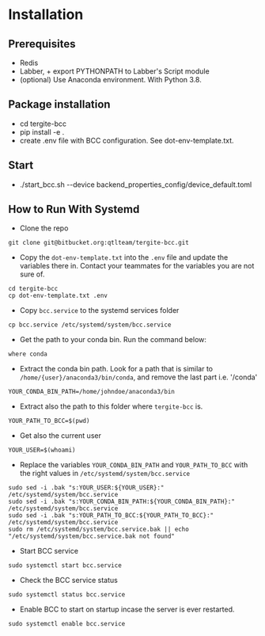 # Installation

## Prerequisites
* Redis
* Labber, + export PYTHONPATH to Labber's Script module
* (optional) Use Anaconda environment. With Python 3.8.

## Package installation
* cd tergite-bcc
* pip install -e .
* create .env file with BCC configuration. See dot-env-template.txt.

## Start
* ./start_bcc.sh --device backend_properties_config/device_default.toml

## How to Run With Systemd

- Clone the repo

```shell
git clone git@bitbucket.org:qtlteam/tergite-bcc.git 
```

- Copy the `dot-env-template.txt` into the `.env` file and update the variables there in. Contact your teammates for
 the variables you are not sure of.

```shell
cd tergite-bcc
cp dot-env-template.txt .env
```

- Copy `bcc.service` to the systemd services folder

```shell
cp bcc.service /etc/systemd/system/bcc.service
```

- Get the path to your conda bin. Run the command below:

```shell
where conda
```

- Extract the conda bin path. Look for a path that is similar to `/home/{user}/anaconda3/bin/conda`, and remove the last part i.e. '/conda'

```shell
YOUR_CONDA_BIN_PATH=/home/johndoe/anaconda3/bin
```

- Extract also the path to this folder where `tergite-bcc` is.

```shell
YOUR_PATH_TO_BCC=$(pwd)
```

- Get also the current user

```shell
YOUR_USER=$(whoami)
```

- Replace the variables `YOUR_CONDA_BIN_PATH` and `YOUR_PATH_TO_BCC` with the right values in `/etc/systemd/system/bcc.service`

```shell
sudo sed -i .bak "s:YOUR_USER:${YOUR_USER}:" /etc/systemd/system/bcc.service
sudo sed -i .bak "s:YOUR_CONDA_BIN_PATH:${YOUR_CONDA_BIN_PATH}:" /etc/systemd/system/bcc.service
sudo sed -i .bak "s:YOUR_PATH_TO_BCC:${YOUR_PATH_TO_BCC}:" /etc/systemd/system/bcc.service
sudo rm /etc/systemd/system/bcc.service.bak || echo "/etc/systemd/system/bcc.service.bak not found"
```

- Start BCC service

```shell
sudo systemctl start bcc.service
```

- Check the BCC service status

```shell
sudo systemctl status bcc.service
```

- Enable BCC to start on startup incase the server is ever restarted.


```shell
sudo systemctl enable bcc.service
```
